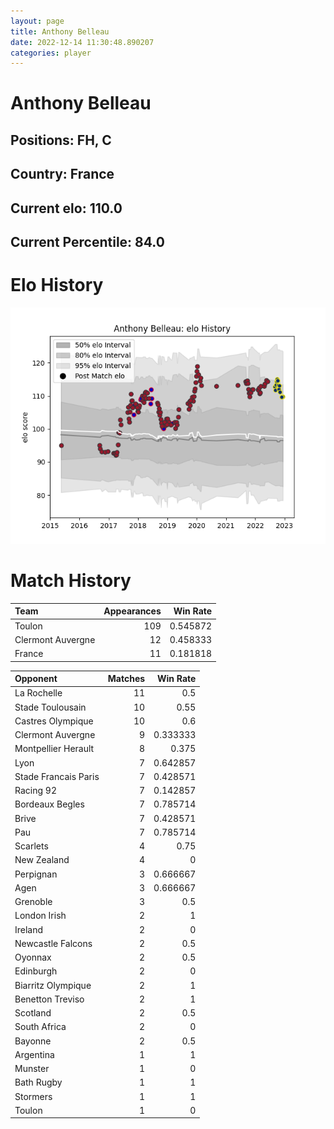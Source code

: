 ```yaml
---  
layout: page  
title: Anthony Belleau  
date: 2022-12-14 11:30:48.890207  
categories: player  
---
```

# Anthony Belleau

## Positions: FH, C

## Country: France

## Current elo: 110.0

## Current Percentile: 84.0

# Elo History


![elo history](history_AnthonyBelleau.png)
# Match History


| Team              |   Appearances |   Win Rate |
|:------------------|--------------:|-----------:|
| Toulon            |           109 |   0.545872 |
| Clermont Auvergne |            12 |   0.458333 |
| France            |            11 |   0.181818 |

| Opponent             |   Matches |   Win Rate |
|:---------------------|----------:|-----------:|
| La Rochelle          |        11 |   0.5      |
| Stade Toulousain     |        10 |   0.55     |
| Castres Olympique    |        10 |   0.6      |
| Clermont Auvergne    |         9 |   0.333333 |
| Montpellier Herault  |         8 |   0.375    |
| Lyon                 |         7 |   0.642857 |
| Stade Francais Paris |         7 |   0.428571 |
| Racing 92            |         7 |   0.142857 |
| Bordeaux Begles      |         7 |   0.785714 |
| Brive                |         7 |   0.428571 |
| Pau                  |         7 |   0.785714 |
| Scarlets             |         4 |   0.75     |
| New Zealand          |         4 |   0        |
| Perpignan            |         3 |   0.666667 |
| Agen                 |         3 |   0.666667 |
| Grenoble             |         3 |   0.5      |
| London Irish         |         2 |   1        |
| Ireland              |         2 |   0        |
| Newcastle Falcons    |         2 |   0.5      |
| Oyonnax              |         2 |   0.5      |
| Edinburgh            |         2 |   0        |
| Biarritz Olympique   |         2 |   1        |
| Benetton Treviso     |         2 |   1        |
| Scotland             |         2 |   0.5      |
| South Africa         |         2 |   0        |
| Bayonne              |         2 |   0.5      |
| Argentina            |         1 |   1        |
| Munster              |         1 |   0        |
| Bath Rugby           |         1 |   1        |
| Stormers             |         1 |   1        |
| Toulon               |         1 |   0        |